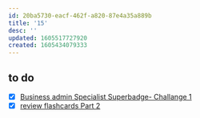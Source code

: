 ```yaml
---
id: 20ba5730-eacf-462f-a820-87e4a35a889b
title: '15'
desc: ''
updated: 1605517727920
created: 1605434079333
---
```


## to do
- [x] [Business admin Specialist Superbadge- Challange 1](https://trailhead.salesforce.com/content/learn/superbadges/superbadge_business_specialist?trailmix_creator_id=strailhead&trailmix_slug=prepare-for-your-salesforce-administrator-credential)
- [x] [review flashcards Part 2](https://trailhead.salesforce.com/en/content/learn/trails/platform-app-builder-certification-prep?trailmix_creator_id=strailhead&trailmix_slug=prepare-for-your-salesforce-platform-app-builder-credential)
